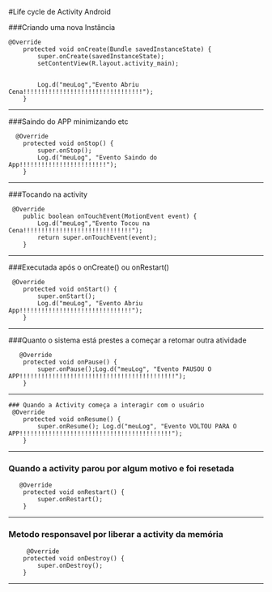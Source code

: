 #Life cycle de Activity Android


###Criando uma nova Instância
```
@Override
    protected void onCreate(Bundle savedInstanceState) {
        super.onCreate(savedInstanceState);
        setContentView(R.layout.activity_main);


        Log.d("meuLog","Evento Abriu Cena!!!!!!!!!!!!!!!!!!!!!!!!!!!!!!!!!");
    }
``` 

***

###Saindo do APP minimizando etc
```
  @Override
    protected void onStop() {
        super.onStop();
        Log.d("meuLog", "Evento Saindo do App!!!!!!!!!!!!!!!!!!!!!!!!");
    }

```
***

###Tocando na activity
```
 @Override
    public boolean onTouchEvent(MotionEvent event) {
        Log.d("meuLog","Evento Tocou na Cena!!!!!!!!!!!!!!!!!!!!!!!!!!!!!!");
        return super.onTouchEvent(event);
    }
```
***

###Executada após o onCreate() ou onRestart() 
``` 
 @Override
    protected void onStart() {
        super.onStart();
        Log.d("meuLog", "Evento Abriu App!!!!!!!!!!!!!!!!!!!!!!!!!!!!!!!");
    }

```
***

###Quanto o sistema está prestes a começar a retomar outra atividade
``` 
   @Override
    protected void onPause() {
        super.onPause();Log.d("meuLog", "Evento PAUSOU O APP!!!!!!!!!!!!!!!!!!!!!!!!!!!!!!!!!!!!!!!!!!!");
    }
```
***

```
### Quando a Activity começa a interagir com o usuário
 @Override
    protected void onResume() {
        super.onResume(); Log.d("meuLog", "Evento VOLTOU PARA O APP!!!!!!!!!!!!!!!!!!!!!!!!!!!!!!!!!!!!!!!!!!");
    }
```
***


### Quando a activity parou por algum motivo e foi resetada
```
   @Override
    protected void onRestart() {
        super.onRestart();
    }
```
***

###  Metodo responsavel por liberar a activity da memória
```
     @Override
    protected void onDestroy() {
        super.onDestroy();
    }
```
***